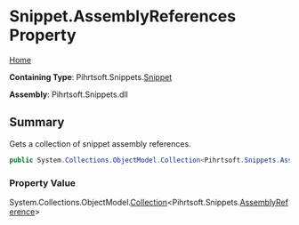 # Snippet\.AssemblyReferences Property

[Home](../../../../README.md)

**Containing Type**: Pihrtsoft\.Snippets\.[Snippet](../README.md)

**Assembly**: Pihrtsoft\.Snippets\.dll

## Summary

Gets a collection of snippet assembly references\.

```csharp
public System.Collections.ObjectModel.Collection<Pihrtsoft.Snippets.AssemblyReference> AssemblyReferences { get; }
```

### Property Value

System\.Collections\.ObjectModel\.[Collection](https://docs.microsoft.com/en-us/dotnet/api/system.collections.objectmodel.collection-1)\<Pihrtsoft\.Snippets\.[AssemblyReference](../../AssemblyReference/README.md)>

